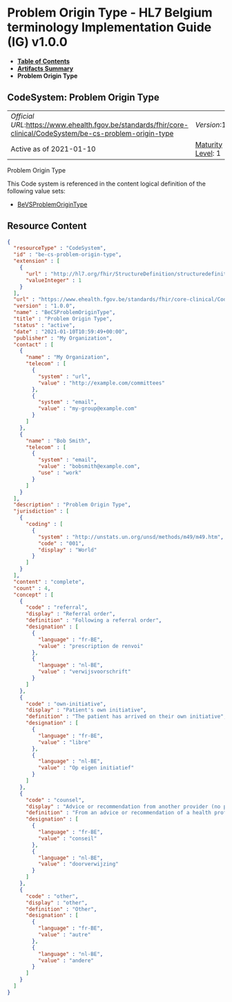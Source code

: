 # Problem Origin Type - HL7 Belgium terminology Implementation Guide (IG) v1.0.0

* [**Table of Contents**](toc.md)
* [**Artifacts Summary**](artifacts.md)
* **Problem Origin Type**

## CodeSystem: Problem Origin Type 

| | | |
| :--- | :--- | :--- |
| *Official URL*:https://www.ehealth.fgov.be/standards/fhir/core-clinical/CodeSystem/be-cs-problem-origin-type | *Version*:1.0.0 | |
| Active as of 2021-01-10 | [Maturity Level](http://hl7.org/fhir/versions.html#maturity): 1 | *Computable Name*:BeCSProblemOriginType |

 
Problem Origin Type 

 This Code system is referenced in the content logical definition of the following value sets: 

* [BeVSProblemOriginType](ValueSet-be-vs-problem-origin-type.md)



## Resource Content

```json
{
  "resourceType" : "CodeSystem",
  "id" : "be-cs-problem-origin-type",
  "extension" : [
    {
      "url" : "http://hl7.org/fhir/StructureDefinition/structuredefinition-fmm",
      "valueInteger" : 1
    }
  ],
  "url" : "https://www.ehealth.fgov.be/standards/fhir/core-clinical/CodeSystem/be-cs-problem-origin-type",
  "version" : "1.0.0",
  "name" : "BeCSProblemOriginType",
  "title" : "Problem Origin Type",
  "status" : "active",
  "date" : "2021-01-10T10:59:49+00:00",
  "publisher" : "My Organization",
  "contact" : [
    {
      "name" : "My Organization",
      "telecom" : [
        {
          "system" : "url",
          "value" : "http://example.com/committees"
        },
        {
          "system" : "email",
          "value" : "my-group@example.com"
        }
      ]
    },
    {
      "name" : "Bob Smith",
      "telecom" : [
        {
          "system" : "email",
          "value" : "bobsmith@example.com",
          "use" : "work"
        }
      ]
    }
  ],
  "description" : "Problem Origin Type",
  "jurisdiction" : [
    {
      "coding" : [
        {
          "system" : "http://unstats.un.org/unsd/methods/m49/m49.htm",
          "code" : "001",
          "display" : "World"
        }
      ]
    }
  ],
  "content" : "complete",
  "count" : 4,
  "concept" : [
    {
      "code" : "referral",
      "display" : "Referral order",
      "definition" : "Following a referral order",
      "designation" : [
        {
          "language" : "fr-BE",
          "value" : "prescription de renvoi"
        },
        {
          "language" : "nl-BE",
          "value" : "verwijsvoorschrift"
        }
      ]
    },
    {
      "code" : "own-initiative",
      "display" : "Patient's own initiative",
      "definition" : "The patient has arrived on their own initiative",
      "designation" : [
        {
          "language" : "fr-BE",
          "value" : "libre"
        },
        {
          "language" : "nl-BE",
          "value" : "Op eigen initiatief"
        }
      ]
    },
    {
      "code" : "counsel",
      "display" : "Advice or recommendation from another provider (no prescription)",
      "definition" : "From an advice or recommendation of a health professional (without prescription)",
      "designation" : [
        {
          "language" : "fr-BE",
          "value" : "conseil"
        },
        {
          "language" : "nl-BE",
          "value" : "doorverwijzing"
        }
      ]
    },
    {
      "code" : "other",
      "display" : "other",
      "definition" : "Other",
      "designation" : [
        {
          "language" : "fr-BE",
          "value" : "autre"
        },
        {
          "language" : "nl-BE",
          "value" : "andere"
        }
      ]
    }
  ]
}

```
